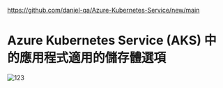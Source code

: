 https://github.com/daniel-qa/Azure-Kubernetes-Service/new/main

# Azure Kubernetes Service (AKS) 中的應用程式適用的儲存體選項

![123]([https://github.com/daniel-qa/Azure-Kubernetes-Service/blob/main/PIC/aks-storage-options.png?raw=true](https://github.com/daniel-qa/Azure-Kubernetes-Service/blob/main/PIC/aks-storage-options.png?raw=true))

